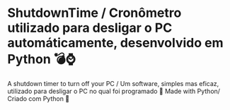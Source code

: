 # ShutdownTime / Cronômetro utilizado para desligar o PC automáticamente, desenvolvido em Python 💣⌚
A shutdown timer to turn off your PC / Um software, simples mas eficaz, utilizado para desligar o PC no qual foi programado
🐍 Made with Python/ Criado com Python 🐍
